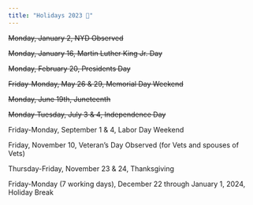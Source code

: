 ```yaml
---
title: "Holidays 2023 📆"
---
```

~~Monday, January 2, NYD Observed~~

~~Monday, January 16, Martin Luther King Jr. Day~~

~~Monday, February 20, Presidents Day~~

~~Friday-Monday, May 26 & 29, Memorial Day Weekend~~

~~Monday, June 19th, Juneteenth~~

~~Monday-Tuesday, July 3 & 4, Independence Day~~

Friday-Monday, September 1 & 4, Labor Day Weekend

Friday, November 10, Veteran’s Day Observed (for Vets and spouses of Vets)

Thursday-Friday, November 23 & 24, Thanksgiving

Friday-Monday (7 working days), December 22 through January 1, 2024, Holiday Break